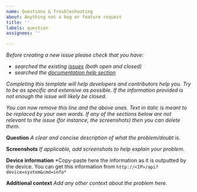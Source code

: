 ```yaml
---
name: Questions & Troubleshooting
about: Anything not a bug or feature request
title: ''
labels: question
assignees: ''

---
```


*Before creating a new issue please check that you have:*

* *searched the existing [issues](https://github.com/proddy/EMS-ESP/issues) (both open and closed)*
* *searched the [documentation help section](https://emsesp.github.io/docs)*

*Completing this template will help developers and contributors help you. Try to be as specific and extensive as possible. If the information provided is not enough the issue will likely be closed.*

*You can now remove this line and the above ones. Text in italic is meant to be replaced by your own words. If any of the sections below are not relevant to the issue (for instance, the screenshots) then you can delete them.*

**Question**
*A clear and concise description of what the problem/doubt is.*

**Screenshots**
*If applicable, add screenshots to help explain your problem.*

**Device information**
*Copy-paste here the information as it is outputted by the device. You can get this information from `http://<IP>/api?device=system&cmd=info*`

**Additional context**
*Add any other context about the problem here.*
